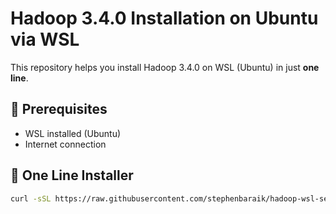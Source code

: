 # Hadoop 3.4.0 Installation on Ubuntu via WSL

This repository helps you install Hadoop 3.4.0 on WSL (Ubuntu) in just **one line**.

## 🔧 Prerequisites

- WSL installed (Ubuntu)
- Internet connection

## 🚀 One Line Installer

```bash
curl -sSL https://raw.githubusercontent.com/stephenbaraik/hadoop-wsl-setup/main/install.sh | bash
